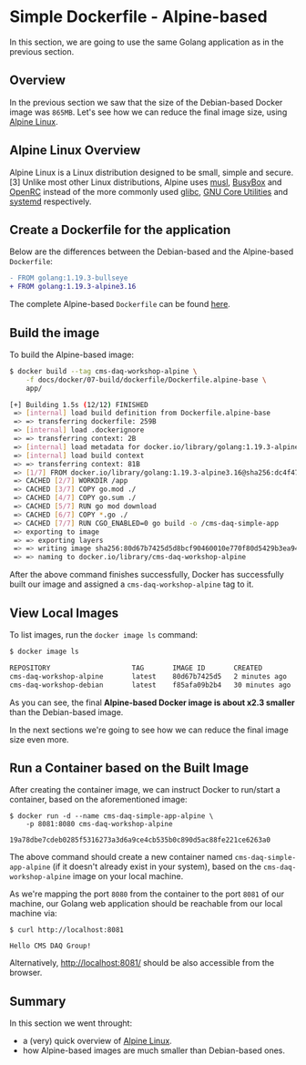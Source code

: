 # Simple Dockerfile - Alpine-based

In this section, we are going to use the same Golang application as in the previous section.

## Overview

In the previous section we saw that the size of the Debian-based Docker image was `865MB`. Let's see how we can reduce the final image size, using [Alpine Linux](https://www.alpinelinux.org/).

## Alpine Linux Overview

Alpine Linux is a Linux distribution designed to be small, simple and secure.[3] Unlike most other Linux distributions, Alpine uses [musl](https://en.wikipedia.org/wiki/Musl), [BusyBox](https://en.wikipedia.org/wiki/BusyBox) and [OpenRC](https://en.wikipedia.org/wiki/OpenRC) instead of the more commonly used [glibc](https://en.wikipedia.org/wiki/Glibc), [GNU Core Utilities](https://en.wikipedia.org/wiki/GNU_Core_Utilities) and [systemd](https://en.wikipedia.org/wiki/Systemd) respectively.

## Create a Dockerfile for the application

Below are the differences between the Debian-based and the Alpine-based `Dockerfile`:

```diff
- FROM golang:1.19.3-bullseye
+ FROM golang:1.19.3-alpine3.16
```

The complete Alpine-based `Dockerfile` can be found [here](./Dockerfile.alpine-base).

## Build the image

To build the Alpine-based image:

```bash
$ docker build --tag cms-daq-workshop-alpine \
    -f docs/docker/07-build/dockerfile/Dockerfile.alpine-base \
    app/

[+] Building 1.5s (12/12) FINISHED
 => [internal] load build definition from Dockerfile.alpine-base                                                                                 0.0s
 => => transferring dockerfile: 259B                                                                                                             0.0s
 => [internal] load .dockerignore                                                                                                                0.0s
 => => transferring context: 2B                                                                                                                  0.0s
 => [internal] load metadata for docker.io/library/golang:1.19.3-alpine3.16                                                                      1.4s
 => [internal] load build context                                                                                                                0.0s
 => => transferring context: 81B                                                                                                                 0.0s
 => [1/7] FROM docker.io/library/golang:1.19.3-alpine3.16@sha256:dc4f4756a4fb91b6f496a958e11e00c0621130c8dfbb31ac0737b0229ad6ad9c                0.0s
 => CACHED [2/7] WORKDIR /app                                                                                                                    0.0s
 => CACHED [3/7] COPY go.mod ./                                                                                                                  0.0s
 => CACHED [4/7] COPY go.sum ./                                                                                                                  0.0s
 => CACHED [5/7] RUN go mod download                                                                                                             0.0s
 => CACHED [6/7] COPY *.go ./                                                                                                                    0.0s
 => CACHED [7/7] RUN CGO_ENABLED=0 go build -o /cms-daq-simple-app                                                                               0.0s
 => exporting to image                                                                                                                           0.0s
 => => exporting layers                                                                                                                          0.0s
 => => writing image sha256:80d67b7425d5d8bcf90460010e770f80d5429b3ea94de54933f183e593195f41                                                     0.0s
 => => naming to docker.io/library/cms-daq-workshop-alpine                                                                                       0.0s
```


After the above command finishes successfully, Docker has successfully built our image and assigned a `cms-daq-workshop-alpine` tag to it.

## View Local Images

To list images, run the `docker image ls` command:

```bash
$ docker image ls

REPOSITORY                    TAG       IMAGE ID       CREATED          SIZE
cms-daq-workshop-alpine       latest    80d67b7425d5   2 minutes ago    370MB
cms-daq-workshop-debian       latest    f85afa09b2b4   30 minutes ago   865MB
```

As you can see, the final **Alpine-based Docker image is about x2.3 smaller** than the Debian-based image.

In the next sections we're going to see how we can reduce the final image size even more.

## Run a Container based on the Built Image

After creating the container image, we can instruct Docker to run/start a container, based on the aforementioned image:

```
$ docker run -d --name cms-daq-simple-app-alpine \
    -p 8081:8080 cms-daq-workshop-alpine

19a78dbe7cdeb0285f5316273a3d6a9ce4cb535b0c890d5ac88fe221ce6263a0
```

The above command should create a new container named `cms-daq-simple-app-alpine` (if it doesn't already exist in your system), based on the `cms-daq-workshop-alpine` image on your local machine.

As we're mapping the port `8080` from the container to the port `8081` of our machine, our Golang web application should be reachable from our local machine via:

```
$ curl http://localhost:8081

Hello CMS DAQ Group!
```

Alternatively, [http://localhost:8081/](http://localhost:8081/) should be also accessible from the browser.

## Summary

In this section we went throught:

- a (very) quick overview of [Alpine Linux](https://www.alpinelinux.org/).
- how Alpine-based images are much smaller than Debian-based ones.
